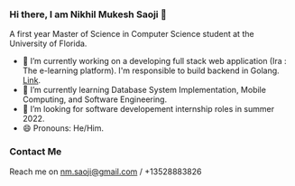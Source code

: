 ### Hi there, I am Nikhil Mukesh Saoji 👋

A first year Master of Science in Computer Science student at the University of Florida.

- 🔭 I’m currently working on a developing full stack web application (Ira : The e-learning platform). I'm responsible to build backend in Golang. [Link](https://github.com/fourth-idiot/ira).
- 🌱 I’m currently learning Database System Implementation, Mobile Computing, and Software Engineering.
- 🤔 I’m looking for software developement internship roles in summer 2022.
- 😄 Pronouns: He/Him.

### Contact Me
Reach me on nm.saoji@gmail.com / +13528883826

[linkedin]: https://www.linkedin.com/in/nikhil-saoji/
